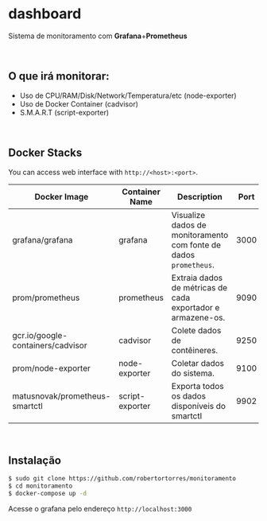 

# dashboard

Sistema de monitoramento com **Grafana**+**Prometheus**

<br>

## O que irá monitorar:
* Uso de CPU/RAM/Disk/Network/Temperatura/etc (node-exporter)
* Uso de Docker Container (cadvisor)
* S.M.A.R.T (script-exporter)

<br>

## Docker Stacks

You can access web interface with `http://<host>:<port>`.

|Docker Image|Container Name|Description|Port|
|-|-|-|-|
|grafana/grafana|grafana|Visualize dados de monitoramento com fonte de dados `prometheus`.|3000|
|prom/prometheus|prometheus|Extraia dados de métricas de cada exportador e armazene-os.|9090|
|gcr.io/google-containers/cadvisor|cadvisor|Colete dados de contêineres.|9250|
|prom/node-exporter|node-exporter|Coletar dados do sistema.|9100|
|matusnovak/prometheus-smartctl|script-exporter|Exporta todos os dados disponíveis do smartctl|9902|

<br>

## Instalação
```bash
$ sudo git clone https://github.com/robertortorres/monitoramento
$ cd monitoramento
$ docker-compose up -d
```

Acesse o grafana pelo endereço `http://localhost:3000`
